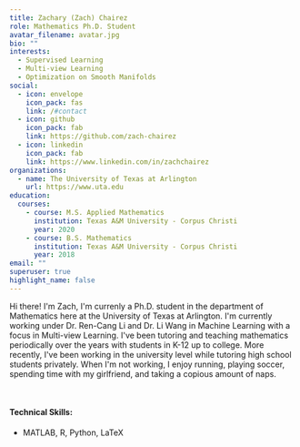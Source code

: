 ```yaml
---
title: Zachary (Zach) Chairez
role: Mathematics Ph.D. Student
avatar_filename: avatar.jpg
bio: ""
interests:
  - Supervised Learning
  - Multi-view Learning
  - Optimization on Smooth Manifolds
social:
  - icon: envelope
    icon_pack: fas
    link: /#contact
  - icon: github
    icon_pack: fab
    link: https://github.com/zach-chairez
  - icon: linkedin
    icon_pack: fab
    link: https://www.linkedin.com/in/zachchairez
organizations:
  - name: The University of Texas at Arlington
    url: https://www.uta.edu
education:
  courses:
    - course: M.S. Applied Mathematics
      institution: Texas A&M University - Corpus Christi
      year: 2020
    - course: B.S. Mathematics
      institution: Texas A&M University - Corpus Christi
      year: 2018
email: ""
superuser: true
highlight_name: false
---
```

Hi there! I'm Zach, I'm currenly a Ph.D. student in the department of Mathematics here at the University of Texas at Arlington.  I'm currently working under Dr. Ren-Cang Li and Dr. Li Wang in Machine Learning with a focus in Multi-view Learning.  I've been tutoring and teaching mathematics periodically over the years with students in K-12 up to college.  More recently, I've been working in the university level while tutoring high school students privately.  When I'm not working, I enjoy running, playing soccer, spending time with my girlfriend, and taking a copious amount of naps.  



<br>

#### **Technical Skills:**

* MATLAB, R, Python, LaTeX